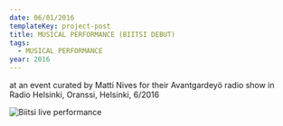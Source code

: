 ```yaml
---
date: 06/01/2016
templateKey: project-post
title: MUSICAL PERFORMANCE (BIITSI DEBUT)
tags:
  - MUSICAL PERFORMANCE
year: 2016
---
```

  at an event curated by Matti Nives for their Avantgardeyö radio show in Radio
  Helsinki, Oranssi, Helsinki, 6/2016

  ![Biitsi live performance](https://res.cloudinary.com/biitsicloud/image/upload/v1596108034/bcloud/00B.jpg)